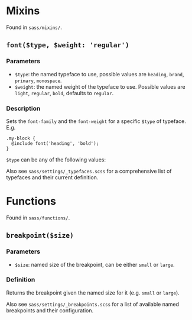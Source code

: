 # Mixins

Found in `sass/mixins/`.

## `font($type, $weight: 'regular')`

### Parameters

- `$type`: the named typeface to use, possible values are `heading`, `brand`, `primary`, `monospace`.
- `$weight`: the named weight of the typeface to use. Possible values are `light`, `regular`, `bold`, defaults to `regular`.

### Description

Sets the `font-family` and the `font-weight` for a specific `$type` of typeface. E.g.

    .my-block {
      @include font('heading', 'bold');
    }

`$type` can be any of the following values:

Also see `sass/settings/_typefaces.scss` for a comprehensive list of typefaces and their current definition.

# Functions

Found in `sass/functions/`.

## `breakpoint($size)`

### Parameters

- `$size`: named size of the breakpoint, can be either `small` or `large`.

### Definition

Returns the breakpoint given the named size for it (e.g. `small` or `large`).

Also see `sass/settings/_breakpoints.scss` for a list of available named breakpoints and their configuration.
